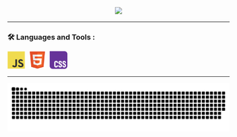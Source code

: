   <p align="center">
    <img src="https://capsule-render.vercel.app/api?type=waving&height=250&color=gradient&text=Welcome%20👋&section=header&reversal=false&textBg=false&fontColor=ffff&fontAlignY=30"/>
  </p>
    
******

### :hammer_and_wrench: Languages and Tools :
<div>
      <img src="https://github.com/devicons/devicon/blob/master/icons/javascript/javascript-original.svg" title="Javascript" alt="Javascript" width="40" height="40"/>&nbsp;
      <img src="https://github.com/devicons/devicon/blob/master/icons/html5/html5-original.svg" title="HTML" alt="HTML" width="40" height="40"/>&nbsp;
      <img src="https://github.com/devicons/devicon/blob/master/icons/css/css-original.svg" title="CSS" alt="CSS" width="40" height="40"/>&nbsp;
</div>

******


  ![Snake](https://raw.githubusercontent.com/JoaoVictorCoder/JoaoVictorCoder/output/github-contribution-grid-snake-dark.svg)
